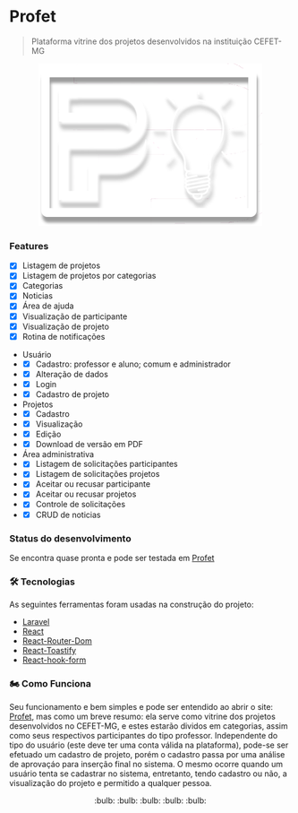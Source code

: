 # Profet
> Plataforma vitrine dos projetos desenvolvidos na instituição CEFET-MG
<p align="center"><a href="https://profet.cefetvga.pro.br" target="_blank"><img src="/public/logo3.png" width="400"></a></p>


### Features
- [x] Listagem de projetos
- [x] Listagem de projetos por categorias
- [x] Categorias
- [x] Noticias
- [x] Área de ajuda
- [x] Visualização de participante
- [x] Visualização de projeto
- [x] Rotina de notificações
- Usuário
- - [x] Cadastro: professor e aluno; comum e administrador
- - [x] Alteração de dados
- - [x] Login
- - [x] Cadastro de projeto
- Projetos 
- - [x] Cadastro
- - [x] Visualização
- - [x] Edição
- - [x] Download de versão em PDF
- Área administrativa
- - [x] Listagem de solicitações participantes
- - [x] Listagem de solicitações projetos
- - [x] Aceitar ou recusar participante
- - [x] Aceitar ou recusar projetos
- - [x] Controle de solicitações
- - [x] CRUD de noticias
### Status do desenvolvimento
Se encontra quase pronta e pode ser testada em [Profet](https://profet.cefetvga.pro.br/)
### 🛠 Tecnologias
As seguintes ferramentas foram usadas na construção do projeto:
- [Laravel](https://laravel.com/docs/8.x)
- [React](https://pt-br.reactjs.org/)
- [React-Router-Dom](https://reactrouter.com/docs/en/v6)
- [React-Toastify](https://fkhadra.github.io/react-toastify/introduction)
- [React-hook-form](https://react-hook-form.com/)
### 🏍️ Como Funciona
Seu funcionamento e bem simples e pode ser entendido ao abrir o site: [Profet](https://profet.cefetvga.pro.br/), mas como um breve resumo: ela serve como vitrine dos projetos desenvolvidos no CEFET-MG, e estes estarão  dividos em categorias, assim como seus respectivos participantes do tipo professor. Independente do tipo do usuário (este deve ter uma conta válida na plataforma), pode-se ser efetuado um cadastro de projeto, porém o cadastro passa por uma análise de aprovaçáo para inserção final no sistema. O mesmo ocorre quando um usuário tenta se cadastrar no sistema, entretanto, tendo cadastro ou não, a visualização do projeto e permitido a qualquer pessoa. 

<p align="center">
 :bulb: :bulb: :bulb: :bulb: :bulb:
</p>
